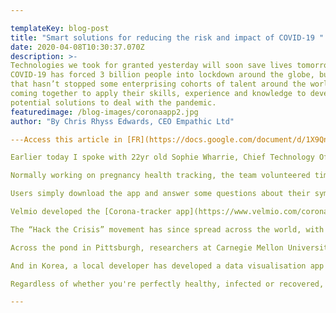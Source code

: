 ```yaml
---

templateKey: blog-post
title: "Smart solutions for reducing the risk and impact of COVID-19 "
date: 2020-04-08T10:30:37.070Z
description: >-
Technologies we took for granted yesterday will soon save lives tomorrow.
COVID-19 has forced 3 billion people into lockdown around the globe, but even
that hasn’t stopped some enterprising cohorts of talent around the world from
coming together to apply their skills, experience and knowledge to developing
potential solutions to deal with the pandemic.
featuredimage: /blog-images/coronaapp2.jpg
author: "By Chris Rhyss Edwards, CEO Empathic Ltd"

---Access this article in [FR](https://docs.google.com/document/d/1X9QnMpUmTlZe8tPuJ0FEDI9j92TUElQ8UF8eWhsaTTQ/edit) / [DE](https://docs.google.com/document/d/1ldZEFb4-6BTGTYNNEkKZXgjjmOubgkCTyVCXuerKKPg/edit) / [ESP](https://docs.google.com/document/d/1o2PNUqa-XNoKyT7Q4mQULvjGCD-wJ26vD1MvZpgZ1Gs/edit) / [RUS](https://drive.google.com/drive/folders/1ekE5UBAWwva5409ZjfYMVMUIrVsoK-2k)

Earlier today I spoke with 22yr old Sophie Wharrie, Chief Technology Officer at Velmio, who’s globally distributed team recently developed a Corona tracker app. It’s a data driven app to help you monitor the COVID-19 outbreak and contribute to research efforts worldwide.

Normally working on pregnancy health tracking, the team volunteered time to develop a data driven app to help you monitor the COVID-19 outbreak and contribute to research efforts worldwide.

Users simply download the app and answer some questions about their symptoms and risk factors. They can also share their location and data from their wearable devices, to help data scientists create a visualization of how the virus is spreading and help everyone understand the risk level around them.

Velmio developed the [Corona-tracker app](https://www.velmio.com/corona-tracker) in response to Estonia’s “Hack the Crisis” virtual hackathon event, ranking within the top 5 teams to receive support from Accelerate Estonia, Limitless Fund and Bolt to further develop their project during the state of emergency.

The “Hack the Crisis” movement has since spread across the world, with start-ups coming together to solve urgent issues in their local communities as part of [The Global Hack](https://theglobalhack.com/) which has already drawn attention across the globe - covered by Forbes, Silicon Republic, GovInsider among others - and brought on board a fleet of world-class mentors, such as Silicon Valley’s tech superstar Steve Jurvetson, former President of Estonia Toomas Hendrik Ilves and Chris Anderson - Head of TED

Across the pond in Pittsburgh, researchers at Carnegie Mellon University have developed a BETA version of an app that aims to determine whether you might have COVID-19 simply by analyzing your voice. Worldwide, there are particularly widespread shortages of testing kits, so whilst the app’s results are preliminary and untested, it has the potential to be a highly scalable solution.

And in Korea, a local developer has developed a data visualisation app using public government data to allow users to see how close they are to confirmed Covid-19 patients, with the app alerting users if they are within 100m of a location visited by Covid-19 patients.

Regardless of whether you're perfectly healthy, infected or recovered, thanks to smart technology, globally connected talent and 3 billion people working from home, now is an ideal time to connect and work together to help each other fight the crisis and bring this pandemic to a swift end.

---
```

